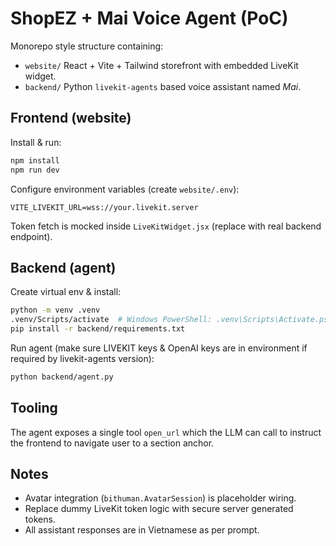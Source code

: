 # ShopEZ + Mai Voice Agent (PoC)

Monorepo style structure containing:

- `website/` React + Vite + Tailwind storefront with embedded LiveKit widget.
- `backend/` Python `livekit-agents` based voice assistant named *Mai*.

## Frontend (website)

Install & run:

```bash
npm install
npm run dev
```

Configure environment variables (create `website/.env`):
```
VITE_LIVEKIT_URL=wss://your.livekit.server
```
Token fetch is mocked inside `LiveKitWidget.jsx` (replace with real backend endpoint).

## Backend (agent)

Create virtual env & install:

```bash
python -m venv .venv
.venv/Scripts/activate  # Windows PowerShell: .venv\Scripts\Activate.ps1
pip install -r backend/requirements.txt
```

Run agent (make sure LIVEKIT keys & OpenAI keys are in environment if required by livekit-agents version):
```bash
python backend/agent.py
```

## Tooling
The agent exposes a single tool `open_url` which the LLM can call to instruct the frontend to navigate user to a section anchor.

## Notes
- Avatar integration (`bithuman.AvatarSession`) is placeholder wiring.
- Replace dummy LiveKit token logic with secure server generated tokens.
- All assistant responses are in Vietnamese as per prompt.
